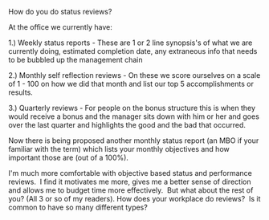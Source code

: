 How do you do status reviews?

At the office we currently have:

1.) Weekly status reports - These are 1 or 2 line synopsis's of what we
are currently doing, estimated completion date, any extraneous info that
needs to be bubbled up the management chain

2.) Monthly self reflection reviews - On these we score ourselves on a
scale of 1 - 100 on how we did that month and list our top 5
accomplishments or results. 

3.) Quarterly reviews - For people on the bonus structure this is when
they would receive a bonus and the manager sits down with him or her and
goes over the last quarter and highlights the good and the bad that
occurred.

Now there is being proposed another monthly status report (an MBO if
your familiar with the term) which lists your monthly objectives and how
important those are (out of a 100%).

I'm much more comfortable with objective based status and performance
reviews.  I find it motivates me more, gives me a better sense of
direction and allows me to budget time more effectively.  But what about
the rest of you? (All 3 or so of my readers). How does your workplace do
reviews?  Is it common to have so many different types?
